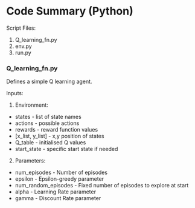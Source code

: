 # Code Summary (Python)

Script Files:

1. Q_learning_fn.py
2. env.py
3. run.py



### Q_learning_fn.py

Defines a simple Q learning agent.

Inputs: 

1. Environment: 
  - states - list of state names
  - actions - possible actions
  - rewards - reward function values
  - [x_list, y_list] - x,y position of states
  - Q_table - initialised Q values
  - start_state - specific start state if needed
2. Parameters: 
  - num_episodes - Number of episodes  
  - epsilon - Epsilon-greedy parameter
  - num_random_episodes - Fixed number of episodes to explore at start
  - alpha - Learning Rate parameter
  - gamma - Discount Rate parameter

